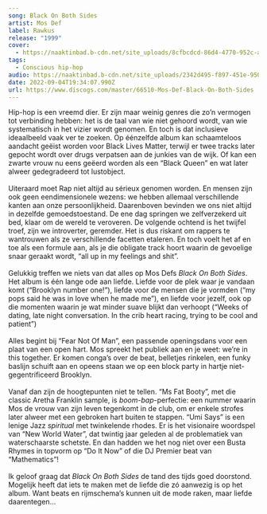 ```yaml
---
song: Black On Both Sides
artist: Mos Def
label: Rawkus
release: "1999"
cover:
  - https://naaktinbad.b-cdn.net/site_uploads/8cfbcdcd-86d4-4770-952c-a21428f1d0d1.jpg
tags:
  - Conscious hip-hop
audio: https://naaktinbad.b-cdn.net/site_uploads/2342d495-f897-451e-950b-b96129af4fc6.mp3
date: 2022-09-04T19:34:07.990Z
url: https://www.discogs.com/master/66510-Mos-Def-Black-On-Both-Sides
---
```

Hip-hop is een vreemd dier. Er zijn maar weinig genres die zo’n vermogen tot verbinding hebben: het is de taal van wie niet gehoord wordt, van wie systematisch in het vizier wordt genomen. En toch is dat inclusieve ideaalbeeld vaak ver te zoeken. Op éénzelfde album kan schaamteloos aandacht geëist worden voor Black Lives Matter, terwijl er twee tracks later gepocht wordt over drugs verpatsen aan de junkies van de wijk. Of kan een zwarte vrouw nu eens geëerd worden als een “Black Queen” en wat later alweer gedegradeerd tot lustobject.\
\
Uiteraard moet Rap niet altijd au sérieux genomen worden. En mensen zijn ook geen eendimensionele wezens: we hebben allemaal verschillende kanten aan onze persoonlijkheid. Daarenboven bevinden we ons niet altijd in dezelfde gemoedstoestand. De ene dag springen we zelfverzekerd uit bed, klaar om de wereld te veroveren. De volgende ochtend is het twijfel troef, zijn we introverter, geremder. Het is dus riskant om rappers te wantrouwen als ze verschillende facetten etaleren. En toch voelt het af en toe als een formule aan, als je die obligate track hoort waarin de gevoelige snaar geraakt wordt, “all up in my feelings and shit”.\
\
Gelukkig treffen we niets van dat alles op Mos Defs *Black On Both Sides*. Het album is één lange ode aan liefde. Liefde voor de plek waar je vandaan komt (“Brooklyn number one!”), liefde voor de mensen die je vormden (“my pops said he was in love when he made me”), en liefde voor jezelf, ook op die momenten waarin je wat minder suave blijkt dan verhoopt (“Weeks of dating, late night conversation. In the crib heart racing, trying to be cool and patient”)\
\
Alles begint bij “Fear Not Of Man”, een passende openingsdans voor een plaat van een open hart. Mos spreekt het publiek aan en je weet: we’re in this together. Er komen conga’s over de beat, belletjes rinkelen, een funky baslijn schuift aan en opeens staan we op een block party in hartje niet-gegentrificeerd Brooklyn.\
\
Vanaf dan zijn de hoogtepunten niet te tellen. “Ms Fat Booty”, met die classic Aretha Franklin sample, is *boom-bap*-perfectie: een nummer waarin Mos de vrouw van zijn leven tegenkomt in de club, om er enkele strofes later alweer met een gebroken hart buiten te stappen. “Umi Says” is een lenige Jazz *spiritual* met twinkelende rhodes. Er is het visionaire woordspel van “New World Water”, dat twintig jaar geleden al de problematiek van waterschaarste schetste. En dan hadden we het nog niet over een Busta Rhymes in topvorm op “Do It Now” of die DJ Premier beat van “Mathematics”!\
\
Ik geloof graag dat *Black On Both Sides* de tand des tijds goed doorstond. Mogelijk heeft dat iets te maken met de liefde die zó aanwezig is op het album. Want beats en rijmschema’s kunnen uit de mode raken, maar liefde daarentegen…